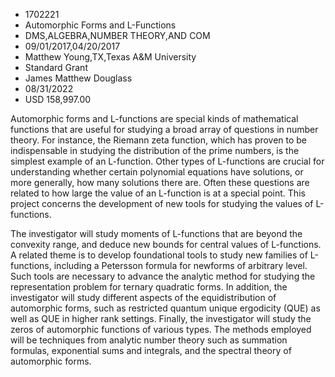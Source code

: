 
* 1702221
* Automorphic Forms and L-Functions
* DMS,ALGEBRA,NUMBER THEORY,AND COM
* 09/01/2017,04/20/2017
* Matthew Young,TX,Texas A&M University
* Standard Grant
* James Matthew Douglass
* 08/31/2022
* USD 158,997.00

Automorphic forms and L-functions are special kinds of mathematical functions
that are useful for studying a broad array of questions in number theory. For
instance, the Riemann zeta function, which has proven to be indispensable in
studying the distribution of the prime numbers, is the simplest example of an
L-function. Other types of L-functions are crucial for understanding whether
certain polynomial equations have solutions, or more generally, how many
solutions there are. Often these questions are related to how large the value of
an L-function is at a special point. This project concerns the development of
new tools for studying the values of L-functions.

The investigator will study moments of L-functions that are beyond the convexity
range, and deduce new bounds for central values of L-functions. A related theme
is to develop foundational tools to study new families of L-functions, including
a Petersson formula for newforms of arbitrary level. Such tools are necessary to
advance the analytic method for studying the representation problem for ternary
quadratic forms. In addition, the investigator will study different aspects of
the equidistribution of automorphic forms, such as restricted quantum unique
ergodicity (QUE) as well as QUE in higher rank settings. Finally, the
investigator will study the zeros of automorphic functions of various types. The
methods employed will be techniques from analytic number theory such as
summation formulas, exponential sums and integrals, and the spectral theory of
automorphic forms.
